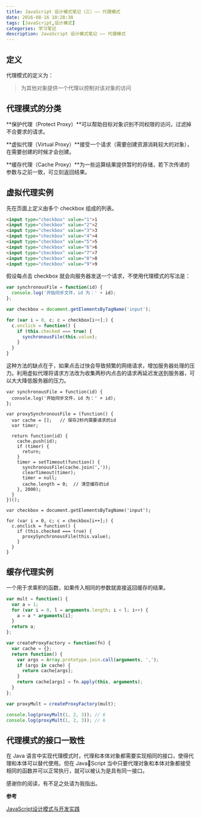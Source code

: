 ```yaml
---
title: JavaScript 设计模式笔记（三）—— 代理模式
date: 2016-08-16 10:28:38
tags: [JavaScript,设计模式]
categories: 学习笔记
description: JavaScript 设计模式笔记 —— 代理模式
---
```


## 定义

代理模式的定义为：

> 为其他对象提供一个代理以控制对该对象的访问

## 代理模式的分类

**保护代理（Protect Proxy）**可以帮助目标对象识别不同权限的访问，过滤掉不合要求的请求。

**虚拟代理（Virtual Proxy）**接受一个请求（需要创建资源消耗较大的对象），在需要创建的时候才会创建。

**缓存代理（Cache Proxy）**为一些运算结果提供暂时的存储，若下次传递的参数与之前一致，可立刻返回结果。

## 虚拟代理实例

先在页面上定义由多个 checkbox 组成的列表。

```html
<input type="checkbox" value="1">1
<input type="checkbox" value="2">2
<input type="checkbox" value="3">3
<input type="checkbox" value="4">4
<input type="checkbox" value="5">5
<input type="checkbox" value="6">6
<input type="checkbox" value="7">7
<input type="checkbox" value="8">8
<input type="checkbox" value="9">9
```

假设每点击 checkbox 就会向服务器发送一个请求，不使用代理模式的写法是：

```javascript
var synchronousFile = function(id) {
  console.log('开始同步文件，id 为：' + id);
};

var checkbox = document.getElementsByTagName('input');

for (var i = 0, c; c = checkbox[i++];) {
  c.onclick = function() {
    if (this.checked === true) {
      synchronousFile(this.value);
    }
  }
}
```

这种方法的缺点在于，如果点击过快会导致频繁的网络请求，增加服务器处理的压力。利用虚拟代理将请求方法改为收集两秒内点击的请求再延迟发送到服务器，可以大大降低服务器的压力。

```javascipt
var synchronousFile = function(id) {
  console.log('开始同步文件，id 为：' + id);
};

var proxySynchronousFile = (function() {
  var cache = [];   // 保存2秒内需要请求的id
  var timer;
  
  return function(id) {
    cache.push(id);
    if (timer) {
      return;
    }
    timer = setTimeout(function() {
      synchronousFile(cache.join(','));
      clearTimeout(timer);
      timer = null;
      cache.length = 0;  // 清空缓存的id
    }, 2000);
  }
})();

var checkbox = document.getElementsByTagName('input');

for (var i = 0, c; c = checkbox[i++];) {
  c.onclick = function() {
    if (this.checked === true) {
      proxySynchronousFile(this.value);
    }
  }
}
```

## 缓存代理实例

一个用于求乘积的函数，如果传入相同的参数就直接返回缓存的结果。

```javascript
var mult = function() {
  var a = 1;
  for (var i = 0, l = arguments.length; i < l; i++) {
    a = a * arguments[i];
  }
  return a;
};

var createProxyFactory = function(fn) {
  var cache = {};
  return function() {
    var args = Array.prototype.join.call(arguments, ',');
    if (args in cache) {
      return cache[args];
    }
    return cache[args] = fn.apply(this, arguments);
  }
};

var proxyMult = createProxyFactory(mult);

console.log(proxyMult(1, 2, 3)); // 6
console.log(proxyMult(1, 2, 3)); // 6 
```

## 代理模式的接口一致性

在 Java 语言中实现代理模式时，代理和本体对象都需要实现相同的接口，使得代理和本体可以替代使用。但在 JavaScript 当中只要代理对象和本体对象都接受相同的函数并可以正常执行，就可以被认为是具有同一接口。

感谢你的阅读，有不足之处请为我指出。

**参考**

[JavaScript设计模式与开发实践](https://book.douban.com/subject/26382780/)



